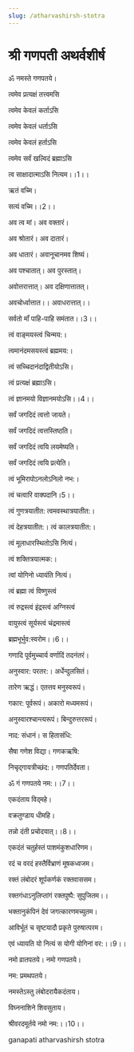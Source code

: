 ```yaml
---
slug: /atharvashirsh-stotra
---
```


# श्री गणपती अथर्वशीर्ष


ॐ नमस्ते गणपतये। 

त्वमेव प्रत्यक्षं तत्त्वमसि 

त्वमेव केवलं कर्ताऽसि 

त्वमेव केवलं धर्ताऽसि 

त्वमेव केवलं हर्ताऽसि 

त्वमेव सर्वं खल्विदं ब्रह्माऽसि 

त्व साक्षादात्माऽसि नित्यम।।1।।

ऋतं वच्मि। 

सत्यं वच्मि।।2।।

अव त्व मां। अव वक्तारं। 

अव श्रोतारं। अव दातारं। 

अव धातारं। अवानूचानमव शिष्यं। 

अव पश्‍चातात्। अव पुरस्तात्। 

अवोत्तरात्तात्। अव दक्षिणात्तातत्। 

अवचोर्ध्वात्तात।। अवाधरात्तात्।। 

सर्वतो मॉं पाहि-पाहि समंतात।।3।।

त्वं वाङ्‌मयस्त्वं चिन्मय:। 

त्वमानंदमसयस्त्वं ब्रह्ममय:। 

त्वं सच्चिदानंदाद्वितीयोऽसि। 

त्वं प्रत्यक्षं ब्रह्माऽसि। 

त्वं ज्ञानमयो विज्ञानमयोऽसि।।4।।

सर्वं जगदिदं त्वत्तो जायते। 

सर्वं जगदिदं त्वत्तस्तिष्ठति। 

सर्वं जगदिदं त्वयि लयमेष्यति। 

सर्वं जगदिदं त्वयि प्रत्येति। 

त्वं भूमिरापोऽनलोऽनिलो नभ:। 

त्वं चत्वारि वाक्पदानि।5।।

त्वं गुणत्रयातीत: त्वमवस्थात्रयातीत:। 

त्वं देहत्रयातीत:। त्वं कालत्रयातीत:। 

त्वं मूलाधारस्थितोऽसि नित्यं। 

त्वं शक्तित्रयात्मक:। 

त्वां योगिनो ध्यायंति नित्यं। 

त्वं ब्रह्मा त्वं विष्णुस्त्वं 

त्वं रुद्रस्त्वं इंद्रस्त्वं अग्निस्त्वं 

वायुस्त्वं सूर्यस्त्वं चंद्रमास्त्वं 

ब्रह्मभूर्भुव:स्वरोम।।6।। 


गणादि पूर्वमुच्चार्य वर्णादिं तदनंतरं। 

अनुस्वार: परतर:। अर्धेन्दुलसितं। 

तारेण ऋद्धं। एतत्तव मनुस्वरूपं। 

गकार: पूर्वरूपं। अकारो मध्यमरूपं। 

अनुस्वारश्‍चान्त्यरूपं। बिन्दुरुत्तररूपं। 

नाद: संधानं। स हितासंधि: 

सैषा गणेश विद्या। गणकऋषि: 

निचृद्गायत्रीच्छंद:। गणपतिर्देवता। 

ॐ गं गणपतये नम:।।7।।

एकदंताय विद्‌महे। 

वक्रतुण्डाय धीमहि। 

तन्नो दंती प्रचोदयात्।।8।।

एकदंतं चतुर्हस्तं पाशमंकुशधारिणम। 

रदं च वरदं हस्तैर्विभ्राणं मूषकध्वजम। 

रक्तं लंबोदरं शूर्पकर्णकं रक्तवाससम। 

रक्तगंधाऽनुलिप्तांगं रक्तपुष्पै: सुपुजितम।। 

भक्तानुकंपिनं देवं जगत्कारणमच्युतम। 

आविर्भूतं च सृष्टयादौ प्रकृते पुरुषात्परम। 

एवं ध्यायति यो नित्यं स योगी योगिनां वर:।।9।। 


नमो व्रातपतये। नमो गणपतये। 

नम: प्रमथपतये। 

नमस्तेऽस्तु लंबोदरायैकदंताय। 

विघ्ननाशिने शिवसुताय। 

श्रीवरदमूर्तये नमो नम:।।10।।

<span class='index-text'> ganapati atharvashirsh stotra  </span>